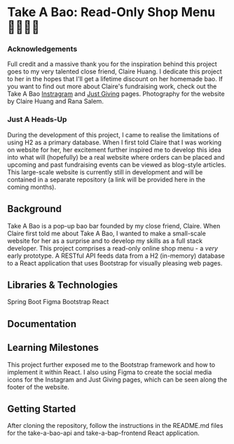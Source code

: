 # Take A Bao: Read-Only Shop Menu 👩🏻‍🍳🤤
### Acknowledgements
Full credit and a massive thank you for the inspiration behind this project goes to my very talented close friend, Claire Huang. I dedicate this project to her in the hopes that I'll get a lifetime discount on her homemade bao. If you want to find out more about Claire's fundraising work, check out the Take A Bao [Instragram](https://www.instagram.com/_takeabao/) and [Just Giving](https://www.justgiving.com/crowdfunding/TakeaBao?utm_term=z2xyP8dk5) pages. Photography for the website by Claire Huang and Rana Salem. 
### Just A Heads-Up
During the development of this project, I came to realise the limitations of using H2 as a primary database. When I first told Claire that I was working on website for her, her excitement further inspired me to develop this idea into what will (hopefully) be a real website where orders can be placed and upcoming and past fundraising events can be viewed as blog-style articles. This large-scale website is currently still in development and will be contained in a separate repository (a link will be provided here in the coming months).
## Background
Take A Bao is a pop-up bao bar founded by my close friend, Claire. When Claire first told me about Take A Bao, I wanted to make a small-scale website for her as a surprise and to develop my skills as a full stack developer. This project comprises a read-only online shop menu - a _very_ early prototype. A RESTful API feeds data from a H2 (in-memory) database to a React application that uses Bootstrap for visually pleasing web pages. 
## Libraries & Technologies
Spring Boot
Figma
Bootstrap
React
## Documentation
## Learning Milestones
This project further exposed me to the Bootstrap framework and how to implement it within React. I also using Figma to create the social media icons for the Instagram and Just Giving pages, which can be seen along the footer of the website. 
## Getting Started
After cloning the repository, follow the instructions in the README.md files for the take-a-bao-api and take-a-bap-frontend React application.
